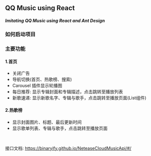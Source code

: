 ## QQ Music using React

##### Imitating QQ Music  using  React and Ant Design

### 如何启动项目

### 主要功能

#### 1.首页

* 关闭广告
* 导航切换(首页、热歌榜、搜索)
* Carousel 插件显示轮播图
* 每日推荐: 显示专辑封面和专辑描述，点击跳转至播放列表
* 新歌速递: 显示新歌名字、专辑与歌手，点击跳转至播放页面(List组件)

#### 2.热歌榜

* 显示封面图片、标题、最后更新时间
* 显示歌单列表、专辑与歌手，点击跳转至播放页面

​    

接口文档: https://binaryify.github.io/NeteaseCloudMusicApi/#/